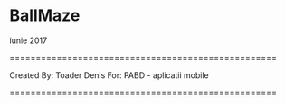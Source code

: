 # BallMaze

iunie 2017

===================================================

Created By: Toader Denis
For: PABD - aplicatii mobile

===================================================
